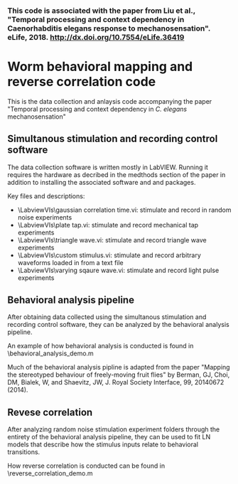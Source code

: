 

### This code is associated with the paper from Liu et al., "Temporal processing and context dependency in Caenorhabditis elegans response to mechanosensation". eLife, 2018. http://dx.doi.org/10.7554/eLife.36419


Worm behavioral mapping and reverse correlation code
====================================================

This is the data collection and anlaysis code accompanying the paper "Temporal processing and context dependency in  *C. elegans* mechanosensation"

Simultanous stimulation and recording control software
-----------------------------------------------------

The data collection software is written mostly in LabVIEW.
Running it requires the hardware as decribed in the medthods section of the paper in addition to installing the associated software and and packages.

Key files and descriptions:
- \LabviewVIs\gaussian correlation time.vi: stimulate and record in random noise experiments
- \LabviewVIs\plate tap.vi: stimulate and record mechanical tap experiments
- \LabviewVIs\triangle wave.vi: stimulate and record triangle wave experiments
- \LabviewVIs\custom stimulus.vi: stimulate and record arbitrary waveforms loaded in from a text file
- \LabviewVIs\varying sqaure wave.vi: stimulate and record light pulse experiments


Behavioral analysis pipeline
----------------------------

After obtaining data collected using the simultanous stimulation and recording control software, they can be analyzed by the behavioral analysis pipeline.

An example of how behavioral analysis is conducted is found in \behavioral_analysis_demo.m

Much of the behavioral analysis pipline is adapted from the paper "Mapping the stereotyped behaviour of freely-moving fruit flies" by Berman, GJ, Choi, DM, Bialek, W, and Shaevitz, JW, J. Royal Society Interface, 99, 20140672 (2014).


Revese correlation
------------------

After analyzing random noise stimulation experiment folders through the entirety of the behavioral analysis pipeline, they can be used to fit LN models that describe how the stimulus inputs relate to behavioral transitions.

How reverse correlation is conducted can be found in \reverse_correlation_demo.m

